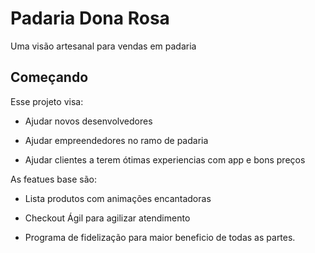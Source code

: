 # Padaria Dona Rosa

Uma visão artesanal para vendas em padaria

## Começando

Esse projeto visa:

- Ajudar novos desenvolvedores

- Ajudar empreendedores no ramo de padaria

- Ajudar clientes a terem ótimas experiencias com app e bons preços

As featues base são:

- Lista produtos com animações encantadoras

- Checkout Ágil para agilizar atendimento

- Programa de fidelização para maior beneficio de todas as partes.